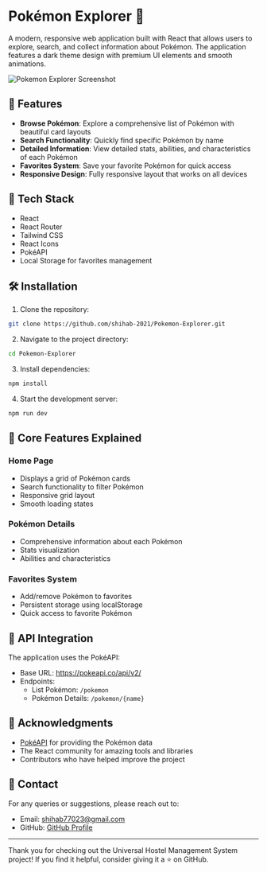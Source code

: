 # Pokémon Explorer 🌟

A modern, responsive web application built with React that allows users to explore, search, and collect information about Pokémon. The application features a dark theme design with premium UI elements and smooth animations.

![Pokemon Explorer Screenshot](https://i.ibb.co.com/hHj4YPW/image.png)

## 🌟 Features

- **Browse Pokémon**: Explore a comprehensive list of Pokémon with beautiful card layouts
- **Search Functionality**: Quickly find specific Pokémon by name
- **Detailed Information**: View detailed stats, abilities, and characteristics of each Pokémon
- **Favorites System**: Save your favorite Pokémon for quick access
- **Responsive Design**: Fully responsive layout that works on all devices

## 🚀 Tech Stack

- React
- React Router
- Tailwind CSS
- React Icons
- PokéAPI
- Local Storage for favorites management

## 🛠️ Installation

1. Clone the repository:

```bash
git clone https://github.com/shihab-2021/Pokemon-Explorer.git
```

2. Navigate to the project directory:

```bash
cd Pokemon-Explorer
```

3. Install dependencies:

```bash
npm install
```

4. Start the development server:

```bash
npm run dev
```

## 🎯 Core Features Explained

### Home Page

- Displays a grid of Pokémon cards
- Search functionality to filter Pokémon
- Responsive grid layout
- Smooth loading states

### Pokémon Details

- Comprehensive information about each Pokémon
- Stats visualization
- Abilities and characteristics

### Favorites System

- Add/remove Pokémon to favorites
- Persistent storage using localStorage
- Quick access to favorite Pokémon

## 🔄 API Integration

The application uses the PokéAPI:

- Base URL: https://pokeapi.co/api/v2/
- Endpoints:
  - List Pokémon: `/pokemon`
  - Pokémon Details: `/pokemon/{name}`

## 🙏 Acknowledgments

- [PokéAPI](https://pokeapi.co/) for providing the Pokémon data
- The React community for amazing tools and libraries
- Contributors who have helped improve the project

## 📧 Contact

For any queries or suggestions, please reach out to:

- Email: shihab77023@gmail.com
- GitHub: [GitHub Profile](https://github.com/shihab-2021)

---

Thank you for checking out the Universal Hostel Management System project! If you find it helpful, consider giving it a ⭐ on GitHub.
